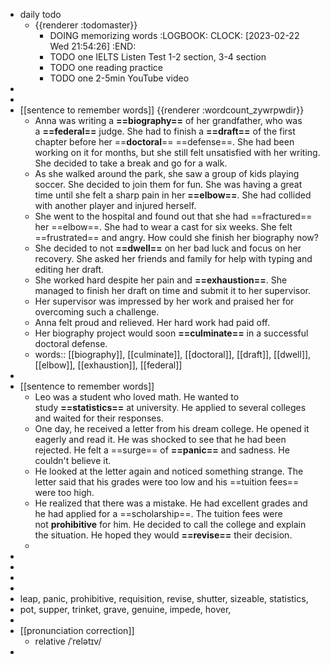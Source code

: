 - daily todo
	- {{renderer :todomaster}}
		- DOING memorizing words
		  :LOGBOOK:
		  CLOCK: [2023-02-22 Wed 21:54:26]
		  :END:
		- TODO one IELTS Listen Test 1-2 section, 3-4 section
		- TODO one reading practice
		- TODO one 2-5min YouTube video
-
-
- [[sentence to remember words]] {{renderer :wordcount_zywrpwdir}}
	- Anna was writing a **==biography==** of her grandfather, who was a **==federal==** judge. She had to finish a **==draft==** of the first chapter before her ==**doctoral**== ==defense==. She had been working on it for months, but she still felt unsatisfied with her writing. She decided to take a break and go for a walk.
	- As she walked around the park, she saw a group of kids playing soccer. She decided to join them for fun. She was having a great time until she felt a sharp pain in her **==elbow==**. She had collided with another player and injured herself.
	- She went to the hospital and found out that she had ==fractured== her ==elbow==. She had to wear a cast for six weeks. She felt ==frustrated== and angry. How could she finish her biography now?
	- She decided to not **==dwell==** on her bad luck and focus on her recovery. She asked her friends and family for help with typing and editing her draft.
	- She worked hard despite her pain and **==exhaustion==**. She managed to finish her draft on time and submit it to her supervisor.
	- Her supervisor was impressed by her work and praised her for overcoming such a challenge.
	- Anna felt proud and relieved. Her hard work had paid off.
	- Her biography project would soon **==culminate==** in a successful doctoral defense.
	- words:: [[biography]], [[culminate]], [[doctoral]], [[draft]], [[dwell]], [[elbow]], [[exhaustion]], [[federal]]
-
- [[sentence to remember words]]
	- Leo was a student who loved math. He wanted to study **==statistics==** at university. He applied to several colleges and waited for their responses.
	- One day, he received a letter from his dream college. He opened it eagerly and read it. He was shocked to see that he had been rejected. He felt a ==surge== of **==panic==** and sadness. He couldn't believe it.
	- He looked at the letter again and noticed something strange. The letter said that his grades were too low and his ==tuition fees== were too high.
	- He realized that there was a mistake. He had excellent grades and he had applied for a ==scholarship==. The tuition fees were not **prohibitive** for him. He decided to call the college and explain the situation. He hoped they would **==revise==** their decision.
	-
-
-
-
-
- leap, panic, prohibitive, requisition, revise, shutter, sizeable, statistics,
- pot, supper,  trinket, grave,  genuine, impede, hover,
-
- [[pronunciation correction]]
	- relative  /ˈrelətɪv/
-